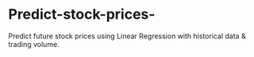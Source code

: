 # Predict-stock-prices-
Predict future stock prices using Linear Regression with historical data &amp; trading volume.
